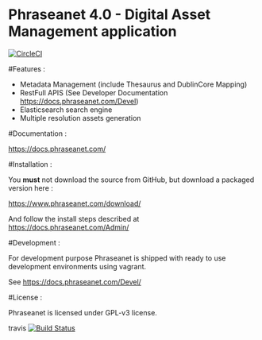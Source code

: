 Phraseanet 4.0 - Digital Asset Management application
=====================================================

[![CircleCI](https://circleci.com/gh/alchemy-fr/Phraseanet/tree/4.0.svg?style=shield)](https://circleci.com/gh/alchemy-fr/Phraseanet/tree/4.0)


#Features :

 - Metadata Management (include Thesaurus and DublinCore Mapping)
 - RestFull APIS (See Developer Documentation https://docs.phraseanet.com/Devel)
 - Elasticsearch search engine
 - Multiple resolution assets generation

#Documentation :

https://docs.phraseanet.com/

#Installation :

You **must** not download the source from GitHub, but download a packaged version here :

https://www.phraseanet.com/download/

And follow the install steps described at https://docs.phraseanet.com/Admin/

#Development :

For development purpose Phraseanet is shipped with ready to use development environments using vagrant.

See https://docs.phraseanet.com/Devel/

#License :

Phraseanet is licensed under GPL-v3 license.

travis [![Build Status](https://secure.travis-ci.org/alchemy-fr/Phraseanet.png?branch=master)](http://travis-ci.org/alchemy-fr/Phraseanet)


